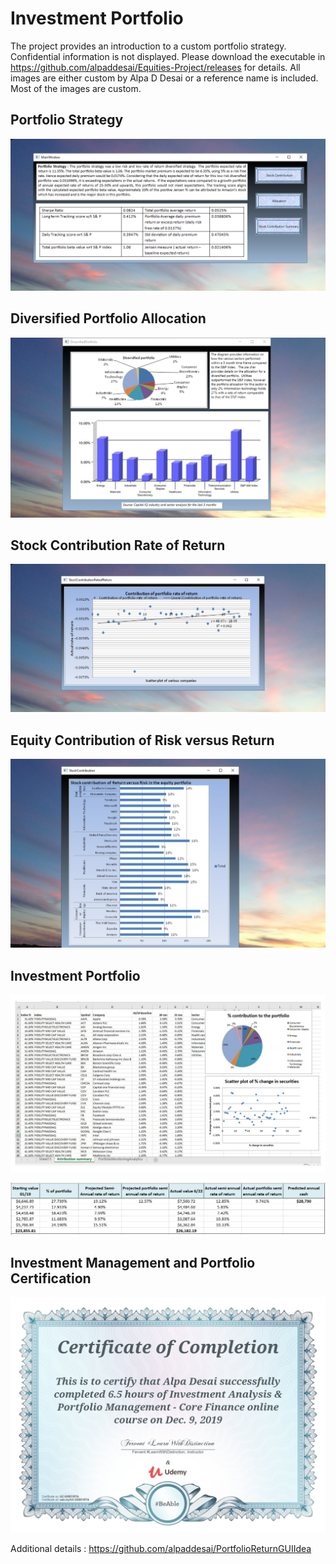 # Investment Portfolio

The project provides an introduction to a custom portfolio strategy. Confidential information is not displayed. 
Please download the executable in https://github.com/alpaddesai/Equities-Project/releases for details.
All images are either custom by Alpa D Desai or a reference name is included. 
Most of the images are custom. 

## Portfolio Strategy 
![image](EquitiesPortfolio.png)

## Diversified Portfolio Allocation
![image](DiversifiedPortfolio.png)

## Stock Contribution Rate of Return 
![image](StockContribution.png)

## Equity Contribution of Risk versus Return 
![image](EquityContributionofReturnvsRisk.png)

## Investment Portfolio
![image](PortfolioImage.jpg)

![image](image1.png)

## Investment Management and Portfolio Certification
![image](InvestmentManagementPortfolio.jpg)

Additional details : https://github.com/alpaddesai/PortfolioReturnGUIIdea
